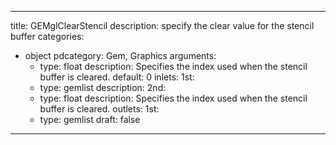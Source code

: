 
---
title: GEMglClearStencil
description: specify the clear value for the stencil buffer
categories:
  - object
pdcategory: Gem, Graphics
arguments:
    - type: float
      description: Specifies the index used when the stencil buffer is cleared.
      default: 0
inlets:
  1st:
    - type: gemlist
      description:
  2nd:
    - type: float
      description: Specifies the index used when the stencil buffer is cleared.
outlets:
  1st:
    - type: gemlist
draft: false
---

